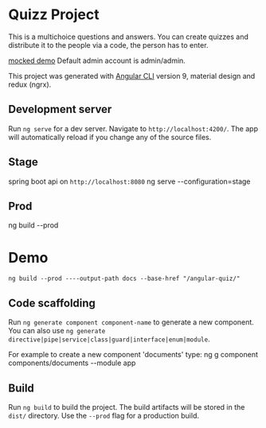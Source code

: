 # Quizz Project

This is a multichoice questions and answers. You can create quizzes and distribute it to the people via a code, the person has to enter.

[mocked demo](https://appencoder3264.github.io/angular-quiz)
Default admin account is admin/admin.

This project was generated with [Angular CLI](https://github.com/angular/angular-cli) version 9, material design and redux (ngrx).

## Development server

Run `ng serve` for a dev server. Navigate to `http://localhost:4200/`. The app will automatically reload if you change any of the source files.

## Stage
spring boot api on `http://localhost:8080`
ng serve --configuration=stage

## Prod
ng build --prod

# Demo
`ng build --prod ----output-path docs --base-href "/angular-quiz/"`

## Code scaffolding

Run `ng generate component component-name` to generate a new component. You can also use `ng generate directive|pipe|service|class|guard|interface|enum|module`.

For example to create a new component 'documents' type: 
ng g component components/documents --module app

## Build

Run `ng build` to build the project. The build artifacts will be stored in the `dist/` directory. Use the `--prod` flag for a production build.
